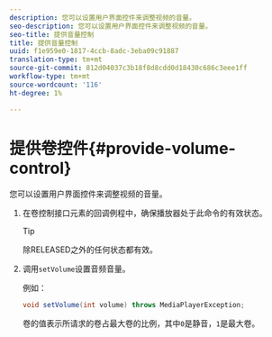 ```yaml
---
description: 您可以设置用户界面控件来调整视频的音量。
seo-description: 您可以设置用户界面控件来调整视频的音量。
seo-title: 提供音量控制
title: 提供音量控制
uuid: f1e959e0-1817-4ccb-8adc-3eba09c91887
translation-type: tm+mt
source-git-commit: 812d04037c3b18f8d8cdd0d18430c686c3eee1ff
workflow-type: tm+mt
source-wordcount: '116'
ht-degree: 1%

---
```



# 提供卷控件{#provide-volume-control}

您可以设置用户界面控件来调整视频的音量。

1. 在卷控制接口元素的回调例程中，确保播放器处于此命令的有效状态。

   >[!TIP]
   >
   >除RELEASED之外的任何状态都有效。

1. 调用`setVolume`设置音频音量。

   例如：

   ```java
   void setVolume(int volume) throws MediaPlayerException;
   ```

   卷的值表示所请求的卷占最大卷的比例，其中`0`是静音，`1`是最大卷。

